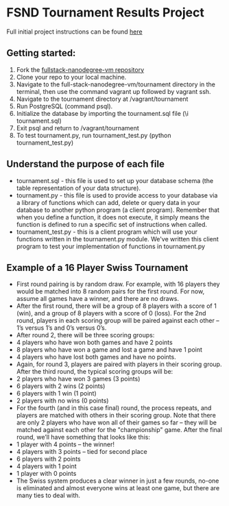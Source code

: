 # FSND Tournament Results Project

Full initial project instructions can be found 
[here](https://docs.google.com/document/d/16IgOm4XprTaKxAa8w02y028oBECOoB1EI1ReddADEeY/pub?embedded=true)

## Getting started:

1. Fork the [fullstack-nanodegree-vm repository](https://github.com/udacity/fullstack-nanodegree-vm)
2. Clone your repo to your local machine.
3. Navigate to the full-stack-nanodegree-vm/tournament directory in the terminal, then use the command vagrant up followed by vagrant ssh.
4. Navigate to the tournament directory at /vagrant/tournament
5. Run PostgreSQL (command psql).
6. Initialize the database by importing the tournament.sql file (\i tournament.sql)
7. Exit psql and return to /vagrant/tournament
8. To test tournament.py, run tournament_test.py (python tournament_test.py)

## Understand the purpose of each file
* tournament.sql  - this file is used to set up your database schema (the table representation of your data structure).
* tournament.py - this file is used to provide access to your database via a library of functions which can add, delete or query data in your database to another python program (a client program). Remember that when you define a function, it does not execute, it simply means the function is defined to run a specific set of instructions when called.
* tournament_test.py - this is a client program which will use your functions written in the tournament.py module. We've written this client program to test your implementation of functions in tournament.py


## Example of a 16 Player Swiss Tournament
* First round pairing is by random draw. For example, with 16 players they would be matched into 8 random pairs for the first round. For now, assume all games have a winner, and there are no draws.
* After the first round, there will be a group of 8 players with a score of 1 (win), and a group of 8 players with a score of 0 (loss). For the 2nd round, players in each scoring group will be paired against each other – 1’s versus 1’s and 0’s versus 0’s.
* After round 2, there will be three scoring groups:
 * 4 players who have won both games and have 2 points
 * 8 players who have won a game and lost a game and have 1 point
 * 4 players who have lost both games and have no points.
* Again, for round 3, players are paired with players in their scoring group. After the third round, the typical scoring groups will be:
 * 2 players who have won 3 games (3 points)
 * 6 players with 2 wins (2 points)
 * 6 players with 1 win (1 point)
 * 2 players with no wins (0 points)
* For the fourth (and in this case final) round, the process repeats, and players are matched with others in their scoring group. Note that there are only 2 players who have won all of their games so far – they will be matched against each other for the "championship" game. After the final round, we’ll have something that looks like this:
 * 1 player with 4 points – the winner!
 * 4 players with 3 points – tied for second place
 * 6 players with 2 points
 * 4 players with 1 point
 * 1 player with 0 points
* The Swiss system produces a clear winner in just a few rounds, no-one is eliminated and almost everyone wins at least one game, but there are many ties to deal with.

